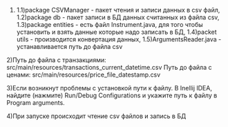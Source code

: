 1) 1.1)package CSVManager - пакет чтения и записи данных в csv файл,
   1.2)package db - пакет записи в БД данных считанных из файла csv,
   1.3)package entities - есть файл Instrument.java, для того чтобы установить и взять данные которые   надо записать в БД,
   1.4)packet utils - производится конвертация данных,
   1.5)ArgumentsReader.java - устанавливается путь до файла csv
 
 2)Путь до файла с транзакциями: src/main/resources/transactions_current_datetime.csv 
   Путь до файла с ценами: src/main/resources/price_file_datestamp.csv
 
 3)Если возникнут проблемы с установкой пути к файлу.
   В Inellij IDEA, найдите (нажмите) Run/Debug Configurations и укажите путь к файлу в Program     arguments.
 
 4)При запуске происходит чтение csv файлов и запись в БД
 
 
 
